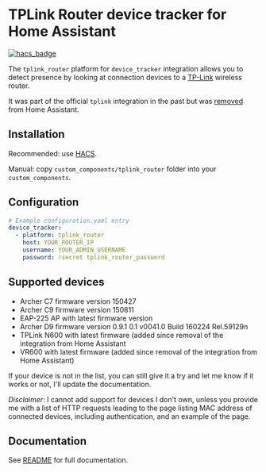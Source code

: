 # TPLink Router device tracker for Home Assistant
[![hacs_badge](https://img.shields.io/badge/HACS-Default-orange.svg)](https://hacs.xyz/)

The `tplink_router` platform for `device_tracker` integration allows you to detect presence by looking at connection devices to a [TP-Link](https://www.tp-link.com) wireless router.

It was part of the official `tplink` integration in the past but was [removed](https://github.com/home-assistant/core/pull/27936) from Home Assistant.

## Installation
Recommended: use [HACS](https://hacs.xyz/).

Manual: copy `custom_components/tplink_router` folder into your `custom_components`.

## Configuration
```yaml
# Example configuration.yaml entry
device_tracker:
  - platform: tplink_router
    host: YOUR_ROUTER_IP
    username: YOUR_ADMIN_USERNAME
    password: !secret tplink_router_password
```

## Supported devices
- Archer C7 firmware version 150427
- Archer C9 firmware version 150811
- EAP-225 AP with latest firmware version
- Archer D9 firmware version 0.9.1 0.1 v0041.0 Build 160224 Rel.59129n
- TPLink N600 with latest firmware (added since removal of the integration from Home Assistant
- VR600 with latest firmware (added since removal of the integration from Home Assistant)

If your device is not in the list, you can still give it a try and let me know if it works or not, I'll update the documentation.

*Disclaimer*: I cannot add support for devices I don't own, unless you provide me with a list of HTTP requests leading to the page listing MAC address of connected devices, including authentication, and an example of the page.

## Documentation
See [README](https://github.com/ericpignet/home-assistant-tplink_router/blob/master/README.md) for full documentation.
